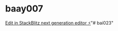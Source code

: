 # baay007

[Edit in StackBlitz next generation editor ⚡️](https://stackblitz.com/~/github.com/hotwellkz/baay007)"# bai023" 
